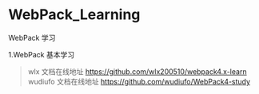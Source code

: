 # WebPack_Learning

WebPack 学习

1.WebPack 基本学习

> wlx 文档在线地址 https://github.com/wlx200510/webpack4.x-learn
> wudiufo 文档在线地址 https://github.com/wudiufo/WebPack4-study
